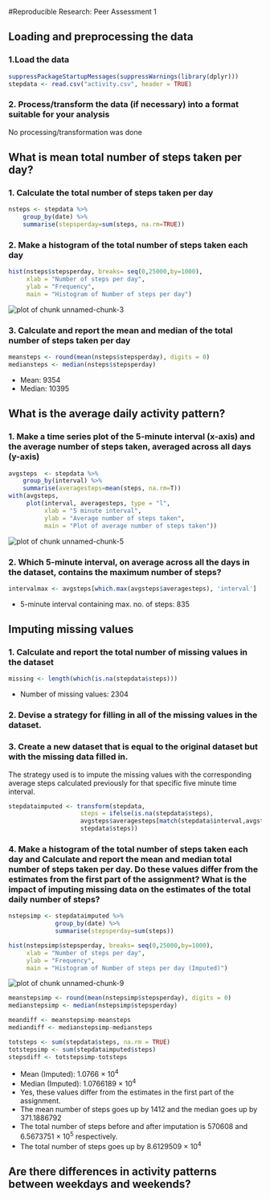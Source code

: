 #Reproducible Research: Peer Assessment 1

## Loading and preprocessing the data

### 1.Load the data

```r
suppressPackageStartupMessages(suppressWarnings(library(dplyr)))
stepdata <- read.csv("activity.csv", header = TRUE)
```

### 2. Process/transform the data (if necessary) into a format suitable for your analysis
No processing/transformation was done


## What is mean total number of steps taken per day?

### 1. Calculate the total number of steps taken per day

```r
nsteps <- stepdata %>% 
    group_by(date) %>% 
    summarise(stepsperday=sum(steps, na.rm=TRUE))
```

### 2. Make a histogram of the total number of steps taken each day

```r
hist(nsteps$stepsperday, breaks= seq(0,25000,by=1000),
     xlab = "Number of steps per day", 
     ylab = "Frequency",
     main = "Histogram of Number of steps per day")
```

![plot of chunk unnamed-chunk-3](figure/unnamed-chunk-3-1.png) 

### 3. Calculate and report the mean and median of the total number of steps taken per day

```r
meansteps <- round(mean(nsteps$stepsperday), digits = 0)
mediansteps <- median(nsteps$stepsperday)
```

- Mean: 9354  
- Median: 10395


## What is the average daily activity pattern?

### 1. Make a time series plot of the 5-minute interval (x-axis) and the average number of steps taken, averaged across all days (y-axis)

```r
avgsteps  <- stepdata %>% 
    group_by(interval) %>% 
    summarise(averagesteps=mean(steps, na.rm=T))
with(avgsteps, 
     plot(interval, averagesteps, type = "l",
          xlab = "5 minute interval",
          ylab = "Average number of steps taken",
          main = "Plot of average number of steps taken"))
```

![plot of chunk unnamed-chunk-5](figure/unnamed-chunk-5-1.png) 

### 2. Which 5-minute interval, on average across all the days in the dataset, contains the maximum number of steps?

```r
intervalmax <- avgsteps[which.max(avgsteps$averagesteps), 'interval']
```

- 5-minute interval containing max. no. of steps: 835


## Imputing missing values

### 1. Calculate and report the total number of missing values in the dataset

```r
missing <- length(which(is.na(stepdata$steps)))
```

- Number of missing values: 2304

### 2. Devise a strategy for filling in all of the missing values in the dataset. 
### 3. Create a new dataset that is equal to the original dataset but with the missing data filled in.

The strategy used is to impute the missing values with the corresponding average
steps calculated previously for that specific five minute time interval.


```r
stepdataimputed <- transform(stepdata, 
                    steps = ifelse(is.na(stepdata$steps),
                    avgsteps$averagesteps[match(stepdata$interval,avgsteps$interval)],
                    stepdata$steps))
```

### 4. Make a histogram of the total number of steps taken each day and Calculate and report the mean and median total number of steps taken per day. Do these values differ from the estimates from the first part of the assignment? What is the impact of imputing missing data on the estimates of the total daily number of steps?

```r
nstepsimp <- stepdataimputed %>% 
             group_by(date) %>% 
             summarise(stepsperday=sum(steps))

hist(nstepsimp$stepsperday, breaks= seq(0,25000,by=1000),
     xlab = "Number of steps per day", 
     ylab = "Frequency",
     main = "Histogram of Number of steps per day (Imputed)")
```

![plot of chunk unnamed-chunk-9](figure/unnamed-chunk-9-1.png) 

```r
meanstepsimp <- round(mean(nstepsimp$stepsperday), digits = 0)
medianstepsimp <- median(nstepsimp$stepsperday)

meandiff <- meanstepsimp-meansteps
mediandiff <- medianstepsimp-mediansteps

totsteps <- sum(stepdata$steps, na.rm = TRUE)
totstepsimp <- sum(stepdataimputed$steps)
stepsdiff <- totstepsimp-totsteps
```

- Mean (Imputed): 1.0766 &times; 10<sup>4</sup>  
- Median (Imputed): 1.0766189 &times; 10<sup>4</sup>  
- Yes, these values differ from the estimates in the first part of the assignment.  
- The mean number of steps goes up by 1412 and the median goes up by 371.1886792
- The total number of steps before and after imputation is 570608 and 6.5673751 &times; 10<sup>5</sup> respectively.
- The total number of steps goes up by 8.6129509 &times; 10<sup>4</sup>

## Are there differences in activity patterns between weekdays and weekends?

